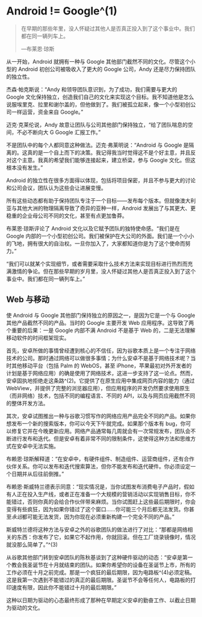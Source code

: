 # Android != Google^(1)

> 在早期的那些年里，没人怀疑过其他人是否真正投入到了这个事业中。我们都在同一辆列车上。
> 
> —布莱恩·琼斯

从一开始，Android 就拥有一种与 Google 其他部门截然不同的文化。尽管这个小型的 Android 初创公司被吸收入了更大的 Google 公司，Andy 还是尽力保持团队的独立性。

杰森·帕克斯说：“Andy 和领导团队意识到，为了成功，我们需要与更大的 Google 文化保持独立，创造我们自己的文化来实现这个目标。我不知道他是怎么说服埃里克、拉里和谢尔盖的，但他做到了。我们被孤立起来，像一个小型初创公司一样运营，资金来自 Google。”

迈克·克莱伦说，Andy 故意让团队与公司其他部门保持独立，“给了团队喘息的空间，不必不断向大 G Google 汇报工作。”

不是团队中的每个人都同意这种做法。迈克·弗莱明说：“Android 与 Google 是隔离的。这真的是一个自上而下的决策。我记得我当时觉得这不是个好主意，并且反对这个主意。我真的希望我们能够连接起来，建立桥梁，参与 Google 文化。但这根本没有发生。”

Android 的独立性在很多方面得以体现，包括将项目保密，并且不参与更大的讨论和公司会议，团队认为这些会让进展变慢。

所有这些动态都有助于保持团队专注于一个目标——发布每个版本。但就像澳大利亚与其他大洲的物理隔离导致了奇异的亚种一样，Android 发展出了与其更大、更稳重的企业母公司不同的文化，甚至有点更加鲁莽。

布莱恩·琼斯评论了 Android 文化以及它赋予团队的独特使命感。“我们是在 Google 内部的一个小型初创公司。我们被保护在大公司的外面。我们是一个小小的飞地，拥有很大的自治权。一旦你加入了，大家都知道你是为了这个使命而努力。”

“我们可以就某个实现细节，或者需要采取什么技术方法来实现目标进行热烈而充满激情的争论。但在那些早期的岁月里，没人怀疑过其他人是否真正投入到了这个事业中。我们都在同一辆列车上。”

## Web 与移动

使 Android 与 Google 其他部门保持独立的原因之一，是因为它是一个与 Google 其他产品截然不同的产品。当时的 Google 主要开发 Web 应用程序。这导致了两个重要的后果：一是 Google 内部不满 Android 不是基于 Web 的，二是无法理解移动软件的时间框架现实。

首先，安卓所做的事情曾经遭到核心的不信任，因为谷歌本质上是一个专注于网络技术的公司。那时通过网络可以做很多事情；为什么安卓不是基于网络技术呢？当时其他移动平台（包括 Palm 的 WebOS，甚至 iPhone，苹果最初对外开发者的计划是基于网络应用）的确是使用了网络技术，这进一步支持了这一论点。然而，安卓固执地拒绝走这条路^(2)。它提供了在原生应用中集成网页内容的能力（通过 WebView，并提供了完整的浏览器应用），但应用程序的开发仍然要求使用原生（而非网络）技术，包括不同的编程语言、不同的 API，以及与网页应用截然不同的整体开发方法。

其次，安卓试图推出一种与谷歌习惯写作的网络应用产品完全不同的产品。如果你想发布一个新的搜索版本，你可以今天下午就完成。如果那个版本有 bug，你可以修复它并在今晚更新应用。网络产品通常每几周就会有一次常规发布，团队会不断进行发布和迭代。但是安卓有着非常不同的限制条件，这使得这种方法和思维方式在安卓中无法实施。

布赖恩·琼斯解释道：“在安卓中，有硬件组件、制造组件、运营商组件，还有合作伙伴关系。你可以发布和迭代搜索算法，但你不能发布和迭代硬件。你必须设定一个日期并从后往前倒推。”

布赖恩·斯威特兰德表示同意：“现实情况是，当你试图发布消费电子产品时，假如有人正在投入生产线，或者正在准备一个大规模的营销活动以实现销售目标，你不能错过，否则你真的会给合作伙伴带来麻烦。当你试图赶上这些最后期限时，你会变得有些疯狂，因为如果你错过了这个窗口……你可能三个月后都无法发货。你甚至*永远*都可能无法发货，因为你现在必须重新构建一个完全不同的产品。”

斯威特兰德将这种方法与安卓之外的谷歌团队的做法进行了对比：“那都是网络相关的东西：你发布了它，如果它不起作用，你就回滚。但在工厂烧录镜像时，情况就没那么简单了。”^(3)

从谷歌其他部门转到安卓团队的陈秋基谈到了这种硬件驱动的动态：“安卓是第一个教会我圣诞节在十月就结束的团队。如果你希望你的设备在圣诞节上市，所有的工作必须在十月之前完成。那是一个疯狂的最后期限，因为电路板^(4)必须定稿。这是我第一次遇到不能错过的真正的最后期限。圣诞节不会等任何人，电路板的打印速度有限，因此你不能错过十月的最后期限。”

这种以日期为驱动的心态最终形成了那种在早期定义安卓的勤奋工作、以截止日期为驱动的文化。
